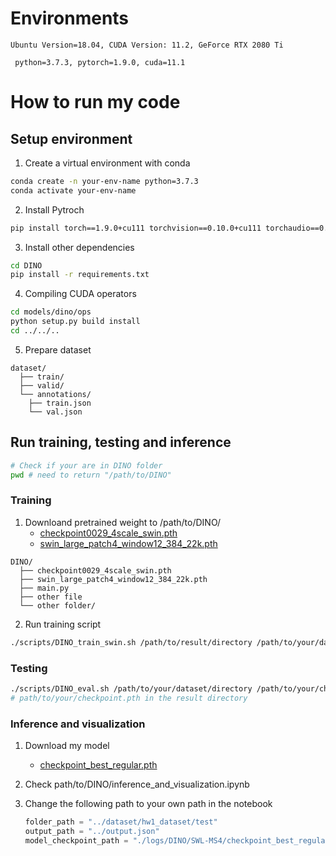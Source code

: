 # Environments
```Ubuntu Version=18.04, CUDA Version: 11.2, GeForce RTX 2080 Ti```

``` python=3.7.3, pytorch=1.9.0, cuda=11.1```


# How to run my code
## Setup environment

1. Create a virtual environment with conda

```bash 
conda create -n your-env-name python=3.7.3
conda activate your-env-name
```

2. Install Pytroch
```bash
pip install torch==1.9.0+cu111 torchvision==0.10.0+cu111 torchaudio==0.9.0 -f https://download.pytorch.org/whl/torch_stable.html
 ```

3. Install other dependencies
```bash
cd DINO
pip install -r requirements.txt
 ```

4. Compiling CUDA operators
```bash
cd models/dino/ops
python setup.py build install
cd ../../..
 ```

5. Prepare dataset

```
dataset/
  ├── train/
  ├── valid/
  └── annotations/
  	├── train.json
  	└── val.json
```
## Run training, testing and inference
```bash
# Check if your are in DINO folder
pwd # need to return "/path/to/DINO"
```
### Training 
1. Downloand pretrained weight to /path/to/DINO/
    * [checkpoint0029_4scale_swin.pth](https://drive.google.com/file/d/1CrzFP0RycSC24KKmF5k0libLRJgpX9x0/view?usp=share_link) 
    * [swin_large_patch4_window12_384_22k.pth](https://github.com/SwinTransformer/storage/releases/download/v1.0.0/swin_large_patch4_window12_384_22k.pth)

```
DINO/
  ├── checkpoint0029_4scale_swin.pth
  ├── swin_large_patch4_window12_384_22k.pth
  ├── main.py
  ├── other file
  └── other folder/
```

2. Run training script

```bash
./scripts/DINO_train_swin.sh /path/to/result/directory /path/to/your/dataset/directory
 ```

### Testing
```bash
./scripts/DINO_eval.sh /path/to/your/dataset/directory /path/to/your/checkpoint.pth
# path/to/your/checkpoint.pth in the result directory
```

### Inference and visualization
1. Download my model
    * [checkpoint_best_regular.pth](https://drive.google.com/file/d/1lvKdp5UJQWSTLQZ4cUmxe7xlib4UwpmT/view?usp=sharing) 

2. Check path/to/DINO/inference_and_visualization.ipynb

3. Change the following path to your own path in the notebook
    ```python
    folder_path = "../dataset/hw1_dataset/test"
    output_path = "../output.json"
    model_checkpoint_path = "./logs/DINO/SWL-MS4/checkpoint_best_regular.pth"
    ```

